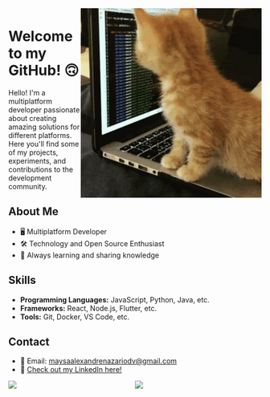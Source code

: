 <img src="Cat Coding GIF.gif" style="max-width: 100%; height: auto;" align="right">

# Welcome to my GitHub! 🙃

Hello! I'm a multiplatform developer passionate about creating amazing solutions for different platforms. Here you'll find some of my projects, experiments, and contributions to the development community.

## About Me

- 🖥️ Multiplatform Developer
- 🛠️ Technology and Open Source Enthusiast
- 🌱 Always learning and sharing knowledge

## Skills

- **Programming Languages:** JavaScript, Python, Java, etc.
- **Frameworks:** React, Node.js, Flutter, etc.
- **Tools:** Git, Docker, VS Code, etc.

## Contact

- 📧 Email: maysaalexandrenazariodv@gmail.com
- 💼 <a href="https://www.linkedin.com/in/maysa-alexandre-nazario-61aa7a272/" target="_blank">Check out my LinkedIn here!</a>

<div style="display: flex;">
  <img src="https://github-readme-stats.vercel.app/api?username=maysanazario&show_icons=true&theme=radical" style="width: 48%; margin-right: 2%;">
  <img src="https://github-readme-stats.vercel.app/api/top-langs/?username=maysanazario&layout=compact&theme=radical" style="width: 48%;">
</div>
